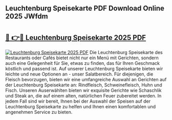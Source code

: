 ## Leuchtenburg Speisekarte PDF Download Online 2025 JWfdm

# <h2><a href="http://gcar3k.nevu.top/?p=Leuchtenburg+Speisekarte">🔗 👉🔴 Leuchtenburg Speisekarte 2025 PDF</a></h2>

[![Leuchtenburg Speisekarte 2025 PDF](https://i.imgur.com/dBaPXMq.png)](http://gcar3k.nevu.top/?p=Leuchtenburg+Speisekarte)
Die Leuchtenburg Speisekarte des Restaurants oder Cafés bietet nicht nur ein Menü mit Gerichten, sondern auch eine Gelegenheit für Sie, etwas zu finden, das für Ihren Geschmack köstlich und passend ist. Auf unserer Leuchtenburg Speisekarte bieten wir leichte und neue Optionen an - unser Salatbereich. Für diejenigen, die Fleisch bevorzugen, bieten wir eine umfangreiche Auswahl an Gerichten auf der Leuchtenburg Speisekarte an: Rindfleisch, Schweinefleisch, Huhn und Fisch. Unseren Auserwählten bieten wir exquisite Gerichte wie Schaschlik und Steak an, die auf einem alten, natürlichen Feuer zubereitet werden. In jedem Fall sind wir bereit, Ihnen bei der Auswahl der Speisen auf der Leuchtenburg Speisekarte zu helfen und Ihnen einen komfortablen und angenehmen Service zu bieten.

